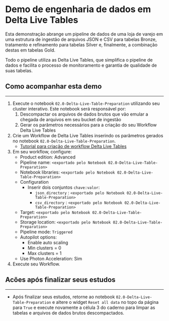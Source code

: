 # Demo de engenharia de dados em Delta Live Tables
Esta demonstração abrange um pipeline de dados de uma loja de varejo em uma estrutura de ingestão de arquivos JSON e CSV para tabelas Bronze, tratamento e refinamento para tabelas Silver e, finalmente, a combinação destas em tabelas Gold. 

Todo o pipeline utiliza as Delta Live Tables, que simplifica o pipeline de dados e facilita o processo de monitoramento e garantia de qualidade de suas tabelas.

## Como acompanhar esta demo
---
1. Execute o notebook `02.0-Delta-Live-Table-Preparation` utilizando seu cluster interativo. Este notebook será responsável por:
   1. Descompactar os arquivos de dados brutos que vão emular a chegada de arquivos em seu bucket de ingestão
   2. Gerar os parâmetros necessários para a criação do seu Workflow Delta Live Tables
2. Crie um Workflow de Delta Live Tables inserindo os parâmetros gerados no notebook `02.0-Delta-Live-Table-Preparation`.
    - [Tutorial para criação de workflow Delta Live Tables](https://docs.databricks.com/data-engineering/delta-live-tables/delta-live-tables-quickstart.html)
3. Em seu workflow, configure:
    - Product edition: Advanced
    - Pipeline name: `<exportado pelo Notebook 02.0-Delta-Live-Table-Preparation>`
    - Notebook libraries: `<exportado pelo Notebook 02.0-Delta-Live-Table-Preparation>`
    - Configuration
      - Inserir dois conjuntos `chave:valor`:
        - `json_directory` : `<exportado pelo Notebook 02.0-Delta-Live-Table-Preparation>`
        - `csv_directory` : `<exportado pelo Notebook 02.0-Delta-Live-Table-Preparation>`
    - Target: `<exportado pelo Notebook 02.0-Delta-Live-Table-Preparation>`
    - Storage location: `<exportado pelo Notebook 02.0-Delta-Live-Table-Preparation>`
    - Pipeline mode: `Triggered`
    - Autopilot options:
      - Enable auto scaling
      - Min clusters = 0
      - Max clusters = 1
    - Use Photon Acceleration: Sim
4. Execute seu Workflow.

## Acões após finalizar seus estudos 
---
- Após finalizar seus estudos, retorne ao notebook `02.0-Delta-Live-Table-Preparation` e altere o widget `Reset all data` no topo da página para `True` e execute novamente a célula 3 do caderno para limpar as tabelas e arquivos de dados brutos descompactados.